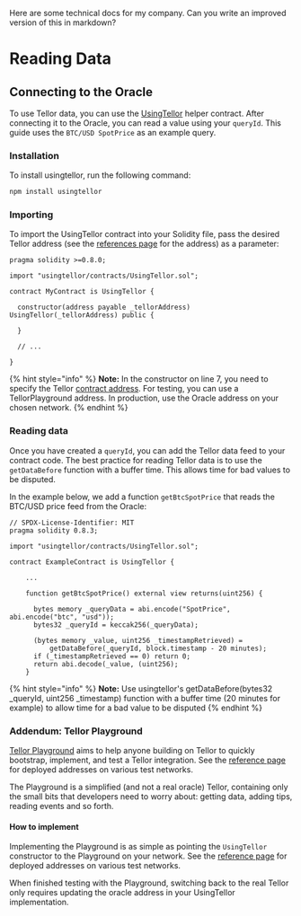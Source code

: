 Here are some technical docs for my company. Can you write an improved version of this in markdown?

# Reading Data

## Connecting to the Oracle

To use Tellor data, you can use the [UsingTellor](https://github.com/tellor-io/usingtellor) helper contract. After connecting it to the Oracle, you can read a value using your `queryId`. This guide uses the `BTC/USD SpotPrice` as an example query.

### Installation
To install usingtellor, run the following command:
```bash
npm install usingtellor
```

### Importing

To import the UsingTellor contract into your Solidity file, pass the desired Tellor address (see the [references page](https://docs.tellor.io/tellor/the-basics/contracts-reference) for the address) as a parameter:

```solidity
pragma solidity >=0.8.0;

import "usingtellor/contracts/UsingTellor.sol";

contract MyContract is UsingTellor {

  constructor(address payable _tellorAddress) UsingTellor(_tellorAddress) public {

  }

  // ...

}
```

{% hint style="info" %}
**Note:** In the constructor on line 7, you need to specify the Tellor [contract address](https://docs.tellor.io/tellor/the-basics/contracts-reference). For testing, you can use a TellorPlayground address. In production, use the Oracle address on your chosen network.
{% endhint %}

### Reading data
Once you have created a `queryId`, you can add the Tellor data feed to your contract code. The best practice for reading Tellor data is to use the `getDataBefore` function with a buffer time. This allows time for bad values to be disputed.

In the example below, we add a function `getBtcSpotPrice` that reads the BTC/USD price feed from the Oracle:

```solidity
// SPDX-License-Identifier: MIT
pragma solidity 0.8.3;

import "usingtellor/contracts/UsingTellor.sol";

contract ExampleContract is UsingTellor {

    ...

    function getBtcSpotPrice() external view returns(uint256) {
    
      bytes memory _queryData = abi.encode("SpotPrice", abi.encode("btc", "usd"));
      bytes32 _queryId = keccak256(_queryData);
      
      (bytes memory _value, uint256 _timestampRetrieved) =
          getDataBefore(_queryId, block.timestamp - 20 minutes);
      if (_timestampRetrieved == 0) return 0;
      return abi.decode(_value, (uint256);
    }
```

{% hint style="info" %}
**Note:** Use usingtellor's getDataBefore(bytes32 \_queryId, uint256 \_timestamp) function with a buffer time (20 minutes for example) to allow time for a bad value to be disputed
{% endhint %}

### Addendum: Tellor Playground

[Tellor Playground](https://github.com/tellor-io/TellorPlayground) aims to help anyone building on Tellor to quickly bootstrap, implement, and test a Tellor integration. See the [reference page](https://docs.tellor.io/tellor/the-basics/contracts-reference) for deployed addresses on various test networks.

The Playground is a simplified (and not a real oracle) Tellor, containing only the small bits that developers need to worry about: getting data, adding tips, reading events and so forth.

#### How to implement

Implementing the Playground is as simple as pointing the `UsingTellor` constructor to the Playground on your network. See the [reference page](https://docs.tellor.io/tellor/the-basics/contracts-reference) for deployed addresses on various test networks.

When finished testing with the Playground, switching back to the real Tellor only requires updating the oracle address in your UsingTellor implementation.

